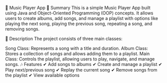 🎵 Music Player App
📌 Summary
This is a simple Music Player App built using Java and Object-Oriented Programming (OOP) concepts. It allows users to create albums, add songs, and manage a playlist with options like playing the next song, playing the previous song, repeating a song, and removing songs.

📜 Description
The project consists of three main classes:

Song Class: Represents a song with a title and duration.
Album Class: Stores a collection of songs and allows adding them to a playlist.
Main Class: Controls the playlist, allowing users to play, navigate, and manage songs.
🎶 Features
✔ Add songs to albums
✔ Create and manage a playlist
✔ Play next/previous song
✔ Replay the current song
✔ Remove songs from the playlist
✔ View available options
